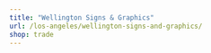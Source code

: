 ```yaml
---
title: "Wellington Signs & Graphics"
url: /los-angeles/wellington-signs-and-graphics/
shop: trade
---
```


